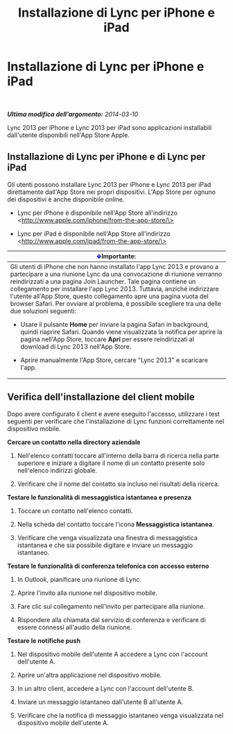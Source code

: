 ﻿---
title: Installazione di Lync per iPhone e iPad
TOCTitle: Installazione di Lync per iPhone e iPad
ms:assetid: 88d1c149-5842-4ecf-a15e-fcda0330325b
ms:mtpsurl: https://technet.microsoft.com/it-it/library/Hh690987(v=OCS.15)
ms:contentKeyID: 52062193
ms.date: 08/24/2015
mtps_version: v=OCS.15
ms.translationtype: HT
---

# Installazione di Lync per iPhone e iPad

 

_**Ultima modifica dell'argomento:** 2014-03-10_

Lync 2013 per iPhone e Lync 2013 per iPad sono applicazioni installabili dall'utente disponibili nell'App Store Apple.

## Installazione di Lync per iPhone e di Lync per iPad

Gli utenti possono installare Lync 2013 per iPhone e Lync 2013 per iPad direttamente dall'App Store nei propri dispositivi. L'App Store per ognuno dei dispositivi è anche disponibile online.

  - Lync per iPhone è disponibile nell'App Store all'indirizzo \<http://www.apple.com/iphone/from-the-app-store/\>

  - Lync per iPad è disponibile nell'App Store all'indirizzo \<http://www.apple.com/ipad/from-the-app-store/\>

<table>
<colgroup>
<col style="width: 100%" />
</colgroup>
<thead>
<tr class="header">
<th><img src="images/Gg412908.important(OCS.15).gif" title="important" alt="important" />Importante:</th>
</tr>
</thead>
<tbody>
<tr class="odd">
<td>Gli utenti di iPhone che non hanno installato l'app Lync 2013 e provano a partecipare a una riunione Lync da una convocazione di riunione verranno reindirizzati a una pagina Join Launcher. Tale pagina contiene un collegamento per installare l'app Lync 2013. Tuttavia, anziché indirizzare l'utente all'App Store, questo collegamento apre una pagina vuota del browser Safari. Per ovviare al problema, è possibile scegliere tra una delle due soluzioni seguenti:
<ul>
<li><p>Usare il pulsante <strong>Home</strong> per inviare la pagina Safari in background, quindi riaprire Safari. Quando viene visualizzata la notifica per aprire la pagina nell'App Store, toccare <strong>Apri</strong> per essere reindirizzati al download di Lync 2013 nell'App Store.</p></li>
<li><p>Aprire manualmente l'App Store, cercare &quot;Lync 2013&quot; e scaricare l'app.</p></li>
</ul></td>
</tr>
</tbody>
</table>


## Verifica dell'installazione del client mobile

Dopo avere configurato il client e avere eseguito l'accesso, utilizzare i test seguenti per verificare che l'installazione di Lync funzioni correttamente nel dispositivo mobile.

**Cercare un contatto nella directory aziendale**

1.  Nell'elenco contatti toccare all'interno della barra di ricerca nella parte superiore e iniziare a digitare il nome di un contatto presente solo nell'elenco indirizzi globale.

2.  Verificare che il nome del contatto sia incluso nei risultati della ricerca.

**Testare le funzionalità di messaggistica istantanea e presenza**

1.  Toccare un contatto nell'elenco contatti.

2.  Nella scheda del contatto toccare l'icona **Messaggistica istantanea**.

3.  Verificare che venga visualizzata una finestra di messaggistica istantanea e che sia possibile digitare e inviare un messaggio istantaneo.

**Testare le funzionalità di conferenza telefonica con accesso esterno**

1.  In Outlook, pianificare una riunione di Lync.

2.  Aprire l'invito alla riunione nel dispositivo mobile.

3.  Fare clic sul collegamento nell'invito per partecipare alla riunione.

4.  Rispondere alla chiamata dal servizio di conferenza e verificare di essere connessi all'audio della riunione.

**Testare le notifiche push**

1.  Nel dispositivo mobile dell'utente A accedere a Lync con l'account dell'utente A.

2.  Aprire un'altra applicazione nel dispositivo mobile.

3.  In un altro client, accedere a Lync con l'account dell'utente B.

4.  Inviare un messaggio istantaneo dall'utente B all'utente A.

5.  Verificare che la notifica di messaggio istantaneo venga visualizzata nel dispositivo mobile dell'utente A.


